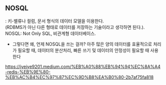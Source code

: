 ## NOSQL
: 키-밸류나 컬럼, 문서 형식의 데이터 모델을 이용한다.  
(RDBMS가 아닌 다른 형태로 데이터를 저장하는 기술이라고 생각하면 된다.).  
NOSQL: Not Only SQL, 비관계형 데이터베이스.   
* 그렇다면 왜, 언제 NOSQL을 쓰는 걸까? 아주 많은 양의 데이터를 효율적으로 처리가 필요할 때, 데이터의 분산처리, 빠른 쓰기 및 데이터의 안정성이 필요할 때 사용한다    
   
https://jyejye9201.medium.com/%EB%A0%88%EB%94%94%EC%8A%A4-redis-%EB%9E%80-%EB%AC%B4%EC%97%87%EC%9D%B8%EA%B0%80-2b7af75fa818
